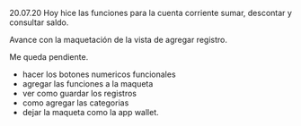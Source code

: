 20.07.20
Hoy hice las funciones para la cuenta corriente
sumar, descontar y consultar saldo.

Avance con la maquetación de la vista de agregar registro.

Me queda pendiente.

* hacer los botones numericos funcionales
* agregar las funciones a la maqueta
* ver como guardar los registros
* como agregar las categorias
* dejar la maqueta como la app wallet.